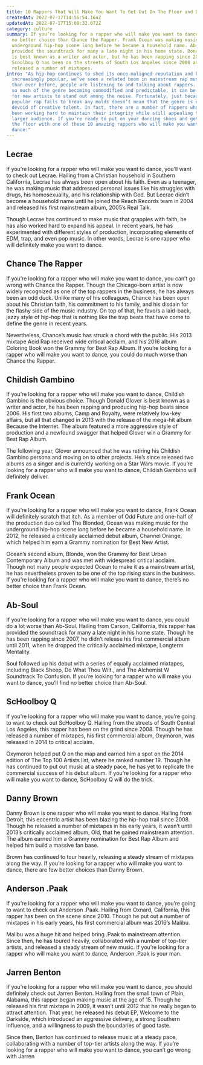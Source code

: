 ```yaml
---
title: 10 Rappers That Will Make You Want To Get Out On The Floor and Dance
createdAt: 2022-07-17T14:55:54.164Z
updatedAt: 2022-07-17T15:00:32.072Z
category: culture
summary: If you’re looking for a rapper who will make you want to dance, there’s
  no better choice than Chance the Rapper. Frank Ocean was making music for the
  underground hip-hop scene long before he became a household name. Ab-Soul has
  provided the soundtrack for many a late night in his home state. Donald Glover
  is best known as a writer and actor, but he has been rapping since 2006.
  Scoolboy Q has been on the streets of South Los Angeles since 2008 and
  released a number of mixtapes.
intro: "As hip-hop continues to shed its once-maligned reputation and become
  increasingly popular, we’ve seen a related boom in mainstream rap music. More
  than ever before, people are listening to and talking about rappers. But with
  so much of the genre becoming commodified and predictable, it can be difficult
  for new artists to stand out among the noise. Fortunately, just because most
  popular rap fails to break any molds doesn’t mean that the genre is completely
  devoid of creative talent. In fact, there are a number of rappers who have
  been working hard to maintain their integrity while still appealing to a
  larger audience. If you’re ready to put on your dancing shoes and get out on
  the floor with one of these 10 amazing rappers who will make you want to
  dance:"
---
```


## Lecrae

If you’re looking for a rapper who will make you want to dance, you’ll want to check out Lecrae. Hailing from a Christian household in Southern California, Lecrae has always been open about his faith. Even as a teenager, he was making music that addressed personal issues like his struggles with drugs, his homosexuality, and his relationship with God. But Lecrae didn’t become a household name until he joined the Reach Records team in 2004 and released his first mainstream album, 2005’s Real Talk.

Though Lecrae has continued to make music that grapples with faith, he has also worked hard to expand his appeal. In recent years, he has experimented with different styles of production, incorporating elements of EDM, trap, and even pop music. In other words, Lecrae is one rapper who will definitely make you want to dance.

## Chance The Rapper

If you’re looking for a rapper who will make you want to dance, you can’t go wrong with Chance the Rapper. Though the Chicago-born artist is now widely recognized as one of the top rappers in the business, he has always been an odd duck. Unlike many of his colleagues, Chance has been open about his Christian faith, his commitment to his family, and his disdain for the flashy side of the music industry. On top of that, he favors a laid-back, jazzy style of hip-hop that is nothing like the trap beats that have come to define the genre in recent years.

Nevertheless, Chance’s music has struck a chord with the public. His 2013 mixtape Acid Rap received wide critical acclaim, and his 2016 album Coloring Book won the Grammy for Best Rap Album. If you’re looking for a rapper who will make you want to dance, you could do much worse than Chance the Rapper.

## Childish Gambino

If you’re looking for a rapper who will make you want to dance, Childish Gambino is the obvious choice. Though Donald Glover is best known as a writer and actor, he has been rapping and producing hip-hop beats since 2006. His first two albums, Camp and Royalty, were relatively low-key affairs, but all that changed in 2013 with the release of the mega-hit album Because the Internet. The album featured a more aggressive style of production and a newfound swagger that helped Glover win a Grammy for Best Rap Album.

The following year, Glover announced that he was retiring his Childish Gambino persona and moving on to other projects. He’s since released two albums as a singer and is currently working on a Star Wars movie. If you’re looking for a rapper who will make you want to dance, Childish Gambino will definitely deliver.

## Frank Ocean

If you’re looking for a rapper who will make you want to dance, Frank Ocean will definitely scratch that itch. As a member of Odd Future and one-half of the production duo called The Blonded, Ocean was making music for the underground hip-hop scene long before he became a household name. In 2012, he released a critically acclaimed debut album, Channel Orange, which helped him earn a Grammy nomination for Best New Artist.

Ocean’s second album, Blonde, won the Grammy for Best Urban Contemporary Album and was met with widespread critical acclaim. Though not many people expected Ocean to make it as a mainstream artist, he has nevertheless proven to be one of the top rising stars in the business. If you’re looking for a rapper who will make you want to dance, there’s no better choice than Frank Ocean.

## Ab-Soul

If you’re looking for a rapper who will make you want to dance, you could do a lot worse than Ab-Soul. Hailing from Carson, California, this rapper has provided the soundtrack for many a late night in his home state. Though he has been rapping since 2007, he didn’t release his first commercial album until 2011, when he dropped the critically acclaimed mixtape, Longterm Mentality.

Soul followed up his debut with a series of equally acclaimed mixtapes, including Black Sheep, Do What Thou Wilt., and The Alchemist W Soundtrack To Confusion. If you’re looking for a rapper who will make you want to dance, you’ll find no better choice than Ab-Soul.

## ScHoolboy Q

If you’re looking for a rapper who will make you want to dance, you’re going to want to check out ScHoolboy Q. Hailing from the streets of South Central Los Angeles, this rapper has been on the grind since 2008. Though he has released a number of mixtapes, his first commercial album, Oxymoron, was released in 2014 to critical acclaim.

Oxymoron helped put Q on the map and earned him a spot on the 2014 edition of The Top 100 Artists list, where he ranked number 19. Though he has continued to put out music at a steady pace, he has yet to replicate the commercial success of his debut album. If you’re looking for a rapper who will make you want to dance, ScHoolboy Q will do the trick.

## Danny Brown

Danny Brown is one rapper who will make you want to dance. Hailing from Detroit, this eccentric artist has been blazing the hip-hop trail since 2008. Though he released a number of mixtapes in his early years, it wasn’t until 2013’s critically acclaimed album, Old, that he gained mainstream attention. The album earned him a Grammy nomination for Best Rap Album and helped him build a massive fan base.

Brown has continued to tour heavily, releasing a steady stream of mixtapes along the way. If you’re looking for a rapper who will make you want to dance, there are few better choices than Danny Brown.

## Anderson .Paak

If you’re looking for a rapper who will make you want to dance, you’re going to want to check out Anderson .Paak. Hailing from Oxnard, California, this rapper has been on the scene since 2010. Though he put out a number of mixtapes in his early years, his first commercial album was 2016’s Malibu.

Malibu was a huge hit and helped bring .Paak to mainstream attention. Since then, he has toured heavily, collaborated with a number of top-tier artists, and released a steady stream of new music. If you’re looking for a rapper who will make you want to dance, Anderson .Paak is your man.

## Jarren Benton

If you’re looking for a rapper who will make you want to dance, you should definitely check out Jarren Benton. Hailing from the small town of Plain, Alabama, this rapper began making music at the age of 15. Though he released his first mixtape in 2009, it wasn’t until 2012 that he really began to attract attention. That year, he released his debut EP, Welcome to the Darkside, which introduced an aggressive delivery, a strong Southern influence, and a willingness to push the boundaries of good taste.

Since then, Benton has continued to release music at a steady pace, collaborating with a number of top-tier artists along the way. If you’re looking for a rapper who will make you want to dance, you can’t go wrong with Jarren
